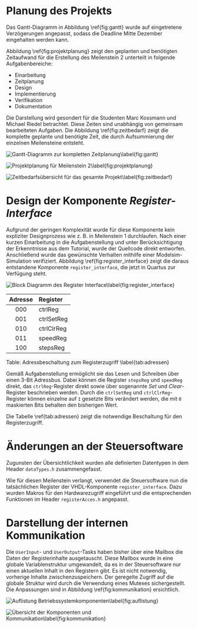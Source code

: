 # Planung des Projekts

Das Gantt-Diagramm in Abbildung \ref{fig:gantt} wurde auf eingetretene Verzögerungen angepasst, sodass die Deadline Mitte Dezember eingehalten werden kann.
 
Abbildung \ref{fig:projektplanung} zeigt den geplanten und benötigten Zeitaufwand für die Erstellung des Meilenstein 2 unterteilt in folgende Aufgabenbereiche:

- Einarbeitung
- Zeitplanung
- Design
- Implementierung
- Verifikation
- Dokumentation

Die Darstellung wird gesondert für die Studenten Marc Kossmann und Michael Riedel betrachtet. Diese Zeiten sind unabhängig von gemeinsam bearbeiteten Aufgaben. Die Abbildung \ref{fig:zeitbedarf} zeigt die komplette geplante und benötigte Zeit, die durch Aufsummierung der einzelnen Meilensteine entsteht.

![Gantt-Diagramm zur kompletten Zeitplanung\label{fig:gantt}][fig:gantt]

![Projektplanung für Meilenstein 2\label{fig:projektplanung}][fig:projektplanung]

![Zeitbedarfsübersicht für das gesamte Projekt\label{fig:zeitbedarf}][fig:zeitbedarf]

# Design der Komponente *Register-Interface*

Aufgrund der geringen Komplexität wurde für diese Komponente kein expliziter Designprozess wie z. B. in Meilenstein 1 durchlaufen. Nach einer kurzen Einarbeitung in die Aufgabenstellung und unter Berücksichtigung der Erkenntnisse aus dem Tutorial, wurde der Quellcode direkt entworfen. Anschließend wurde das gewünschte Verhalten mithilfe einer Modelsim-Simulation verifiziert. Abbildung \ref{fig:register_interface} zeigt die daraus entstandene Komponente `register_interface`, die jetzt in Quartus zur Verfügung steht.

![Block Diagramm des Register Interface\label{fig:register_interface}][fig:register_interface]

| Adresse |  Register  |
| :-----: | :--------- |
|   000   | ctrlReg    |
|   001   | ctrlSetReg |
|   010   | ctrlClrReg |
|   011   | speedReg   |
|   100   | stepsReg   |

Table: Adressbeschaltung zum Registerzugriff \label{tab:adressen}

Gemäß Aufgabenstellung ermöglicht sie das Lesen und Schreiben über einen 3-Bit Adressbus. Dabei können die Register `stepsReg` und `speedReg` direkt, das `ctrlReg`-Register direkt sowie über sogenannte *Set* und *Clear*-Register beschrieben werden. Durch die `ctrlSetReg` und `ctrlClrReg`-Register können einzelne auf `1` gesetzte Bits verändert werden, die mit `0` maskierten Bits behalten den bisherigen Wert.

Die Tabelle \ref{tab:adressen} zeigt die notwendige Beschaltung für den Registerzugriff.

# Änderungen an der Steuersoftware

Zugunsten der Übersichtlichkeit wurden alle definierten Datentypen in dem Header `dataTypes.h` zusammengefasst.

Wie für diesen Meilenstein verlangt, verwendet die Steuersoftware nun die tatsächlichen Register der VHDL-Komponente `register_interface`. Dazu wurden Makros für den Hardwarezugriff eingeführt und die entsprechenden Funktionen im Header `registerAcces.h` angepasst.

# Darstellung der internen Kommunikation

Die `UserInput`- und `UserOutput`-Tasks haben bisher über eine Mailbox die Daten der Registerinhalte ausgetauscht. Diese Mailbox wurde in eine globale Variablenstruktur umgewandelt, da es in der Steuersoftware nur einen aktuellen Inhalt in den Registern gibt. Es ist nicht notwendig, vorherige Inhalte zwischenzuspeichern. Der geregelte Zugriff auf die globale Struktur wird durch die Verwendung eines Mutexes sichergestellt. Die Anpassungen sind in Abbildung \ref{fig:kommunikation} ersichtlich.

![Auflistung Betriebssystemkomponenten\label{fig:auflistung}][fig:auflistung]

![Übersicht der Komponenten und Kommunikation\label{fig:kommunikation}][fig:kommunikation]

<!-- Links -->

[fig:gantt]: ../Planning/Gantt-Diagramm.png "Gantt-Diagramm zur kompletten Zeitplanung"

[fig:projektplanung]: ../Planning/Planung_Meilenstein2.png "Projektplanung für Meilenstein 2" 

[fig:zeitbedarf]: ../Planning/Zeitbedarf.png "Zeitbedarfsübersicht für das gesamte Projekt"

[fig:register_interface]: ../Milestone_2/Diagrams/bd_register_interface.png "Block Diagramm des Register Interface"

[fig:anwendungsfaelle]: ../Milestone_2/Diagrams/UseCases.png "Anwendungsfälle"

[fig:user_input]: ../Milestone_2/Diagrams/Activities/Tasks/User-Input.png "User-Input Task"

[fig:user_output]: ../Milestone_2/Diagrams/Activities/Tasks/User-Output.png "User-Output Task"

[fig:heartbeat_debug]: ../Milestone_2/Diagrams/Activities/Tasks/Heartbeat-Debug.png "Heartbeat/Debug Task"

[fig:key_isr]: ../Milestone_2/Diagrams/Activities/ISRs/key_ISR.png "Key ISR"

[fig:switch_isr]: ../Milestone_2/Diagrams/Activities/ISRs/switch_ISR.png "Switch ISR"

[fig:motor_isr]: ../Milestone_2/Diagrams/Activities/ISRs/motor_ISR.png "Motor ISR"

[fig:main]: ../Milestone_2/Diagrams/Activities/Functions/Main.png "Main Funktion"

[fig:chain_of_steps]: ../Milestone_2/Diagrams/Activities/Functions/Chain-of-Steps.png "Chain of Steps Funktion"

[fig:continuous_run]: ../Milestone_2/Diagrams/Activities/Functions/Continuous-Run.png "Continuous Run Funktion"

[fig:heartbeat]: ../Milestone_2/Diagrams/Activities/Functions/Heartbeat.png "Heartbeat Funktion"

[fig:auflistung]: ../Milestone_2/Diagrams/Auflistung_Betriebssystemkomponenten.png "Auflistung Betriebssystemkomponenten"

[fig:kommunikation]: ../Milestone_2/Diagrams/Uebersicht_Komponenten_und_Kommunikation.png "Übersicht der Komponenten und Kommunikation"

<!-- Footnotes -->
